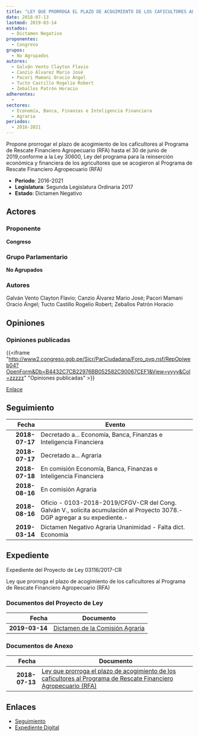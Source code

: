 ```yaml
---
title: "LEY QUE PRORROGA EL PLAZO DE ACOGIMIENTO DE LOS CAFICULTORES AL PROGRAMA DE RESCATE FINANCIERO AGROPECUARIO (RFA)"
date: 2018-07-13
lastmod: 2019-03-14
estados: 
  - Dictamen Negativo
proponentes: 
  - Congreso
grupos: 
  - No Agrupados
autores: 
  - Galván Vento Clayton Flavio
  - Canzio Álvarez Mario José
  - Pacori Mamani Oracio Ángel
  - Tucto Castillo Rogelio Robert
  - Zeballos Patrón Horacio
adherentes: 
  - 
sectores: 
  - Economía, Banca, Finanzas e Inteligencia Financiera
  - Agraria
periodos: 
  - 2016-2021
---
```


Propone prorrogar el plazo de acogimiento de los caficultores al Programa de Rescate Financiero Agropecuario (RFA) hasta el 30 de junio de 2019,conforme a la Ley 30600, Ley del programa para la reinserción económica y financiera de los agricultores que se acogieron al Programa de Rescate Financiero Agropecuario (RFA)

- **Periodo**: 2016-2021
- **Legislatura**: Segunda Legislatura Ordinaria 2017
- **Estado**: Dictamen Negativo

## Actores

### Proponente

**Congreso**

### Grupo Parlamentario

**No Agrupados**

### Autores

Galván Vento Clayton Flavio; Canzio Álvarez Mario José; Pacori Mamani Oracio Ángel; Tucto Castillo Rogelio Robert; Zeballos Patrón Horacio


## Opiniones

### Opiniones publicadas

{{<iframe "http://www2.congreso.gob.pe/Sicr/ParCiudadana/Foro_pvp.nsf/RepOpiweb04?OpenForm&Db=B4432C7CB22976BB052582C90067CEF1&View=yyyy&Col=zzzzz" "Opiniones publicadas" >}}

[Enlace](http://www2.congreso.gob.pe/Sicr/ParCiudadana/Foro_pvp.nsf/RepOpiweb04?OpenForm&Db=B4432C7CB22976BB052582C90067CEF1&View=yyyy&Col=zzzzz)

## Seguimiento

| Fecha | Evento |
|------:|--------|
| **2018-07-17** | Decretado a... Economía, Banca, Finanzas e Inteligencia Financiera|
| **2018-07-17** | Decretado a... Agraria|
| **2018-07-18** | En comisión Economía, Banca, Finanzas e Inteligencia Financiera|
| **2018-08-16** | En comisión Agraria|
| **2018-08-16** | Oficio - 0103-2018-2019/CFGV-CR del Cong. Galván V., solicita acumulación al Proyecto 3078.-DGP agregar a su expediente.-|
| **2019-03-14** | Dictamen Negativo Agraria Unanimidad - Falta dict. Economía|


## Expediente

Expediente del Proyecto de Ley 03116/2017-CR

Ley que prorroga el plazo de acogimiento de los caficultores al Programa de Rescate Financiero Agropecuario (RFA)


### Documentos del Proyecto de Ley

| Fecha | Documento |
|------:|--------|
| **2019-03-14** | [Dictamen de la Comisión Agraria](http://www.leyes.congreso.gob.pe/Documentos/2016_2021/Dictamenes/Proyectos_de_Ley/03116DC01MAY20190314.pdf) |

### Documentos de Anexo

| Fecha | Documento |
|------:|--------|
| **2018-07-13** | [Ley que prorroga el plazo de acogimiento de los caficultores al Programa de Rescate Financiero Agropecuario (RFA)](http://www.leyes.congreso.gob.pe/Documentos/2016_2021/Proyectos_de_Ley_y_de_Resoluciones_Legislativas/PL0311620180713.PDF) |

## Enlaces 

- [Seguimiento](http://www2.congreso.gob.pehttp://www2.congreso.gob.pe/Sicr/TraDocEstProc/CLProLey2016.nsf/f7fff46988ca05b1052578e100829cc7/489404e8ece51b75052582c900782505?OpenDocument)
- [Expediente Digital](http://www2.congreso.gob.pehttp://www2.congreso.gob.pe/Sicr/TraDocEstProc/CLProLey2016.nsf/f7fff46988ca05b1052578e100829cc7/489404e8ece51b75052582c900782505?OpenDocument&Click=05257FB7005EB655.eb71d0cf91d8294e05256cdf006b5706/$Body/0.1C6C)

